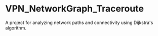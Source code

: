 # VPN_NetworkGraph_Traceroute
A project for analyzing network paths and connectivity using Dijkstra's algorithm.
